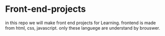 # Front-end-projects
in this repo we will make front end projects for Learning.
frontend is made from html, css, javascript. only these languege are understand by brouswer.

